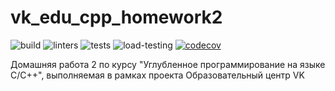 # vk_edu_cpp_homework2

![build](https://github.com/dunaitseva/vk_edu_cpp_homework2/actions/workflows/build.yml/badge.svg)
![linters](https://github.com/dunaitseva/vk_edu_cpp_homework2/actions/workflows/linters.yml/badge.svg)
![tests](https://github.com/dunaitseva/vk_edu_cpp_homework2/actions/workflows/tests.yml/badge.svg)
![load-testing](https://github.com/dunaitseva/vk_edu_cpp_homework2/actions/workflows/load-testing.yml/badge.svg)
[![codecov](https://codecov.io/gh/dunaitseva/vk_edu_cpp_homework2/branch/dev/graph/badge.svg?token=C7VXLY46X7)](https://codecov.io/gh/dunaitseva/vk_edu_cpp_homework2)

Домашняя работа 2 по курсу "Углубленное программирование на языке С/С++", выполняемая в рамках проекта Образовательный центр VK
